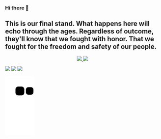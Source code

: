 ### Hi there 👋
## This is our final stand. What happens here will echo through the ages. Regardless of outcome, they'll know that we fought with honor. That we fought for the freedom and safety of our people.
<div align="center">
  <a href="https://github.com/GustavoSRost">
  <img height="180em" src="https://github-readme-stats.vercel.app/api?username=GustavoSRost&show_icons=true&theme=dark&include_all_commits=true&count_private=true"/>
  <img height="180em" src="https://github-readme-stats.vercel.app/api/top-langs/?username=GustavoSRost&layout=compact&langs_count=7&theme=dark"/>
</div>
  
<div> 
 
  <a href="https://instagram.com/gustavorost" target="_blank"><img src="https://img.shields.io/badge/-Instagram-%23E4405F?style=for-the-badge&logo=instagram&logoColor=white" target="_blank"></a>
  <a href = "mailto:gustavosrost@outlook.com"><img src="https://img.shields.io/badge/Microsoft_Outlook-0078D4?style=for-the-badge&logo=microsoft-outlook&logoColor=white" target="_blank"></a>
  <a href="https://www.linkedin.com/in/gustavo-rost/" target="_blank"><img src="https://img.shields.io/badge/-LinkedIn-%230077B5?style=for-the-badge&logo=linkedin&logoColor=white" target="_blank"></a> 
 
  ![Snake animation](https://github.com/GustavoSRost/GustavoSRost/blob/output/github-contribution-grid-snake.svg)
 
</div>
